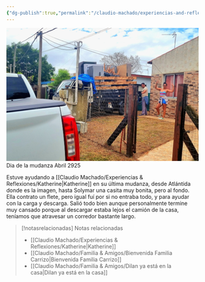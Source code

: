 ```yaml
---
{"dg-publish":true,"permalink":"/claudio-machado/experiencias-and-reflexiones/mudanza-de-katherine/","title":"Mudanza de Katherine","tags":["Amistad"]}
---
```


<div class="bloque-imagen">
  <img src="https://raw.githubusercontent.com/1210CM/Media-imagen-video/refs/heads/main/img/imagenes_destacadas/20250409_mudanza_katherine.jpg" alt="Descripción de la imagen" style="max-width: 100%; height: auto;">
  <span class="pie-foto">Dia de la mudanza Abril 2925</span>
</div>

Estuve ayudando a [[Claudio Machado/Experiencias & Reflexiones/Katherine\|Katherine]] en su última mudanza, desde Atlántida donde es la imagen, hasta Solymar una casita muy bonita, pero al fondo. Ella contrato un flete, pero igual fuí por si no entraba todo, y para ayudar con la carga y descarga. Salió todo bien aunque personalmente termine muy cansado porque al descargar estaba lejos el camión de la casa, teníamos que  atravesar un corredor bastante largo. 




> [!notasrelacionadas] Notas relacionadas
> - [[Claudio Machado/Experiencias & Reflexiones/Katherine\|Katherine]]
> - [[Claudio Machado/Familia & Amigos/Bienvenida Familia Carrizo\|Bienvenida Familia Carrizo]]
> - [[Claudio Machado/Familia & Amigos/Dilan ya está en la casa\|Dilan ya está en la casa]]

